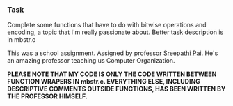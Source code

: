 ### Task 
Complete some functions that have to do with bitwise operations and encoding, a topic that I'm really passionate about. Better task description is in mbstr.c

This was a school assignment. Assigned by professor [Sreepathi Pai](https://cs.rochester.edu/~sree). He's an amazing professor teaching us Computer Organization.  

**PLEASE NOTE THAT MY CODE IS ONLY THE CODE WRITTEN BETWEEN FUNCTION WRAPERS IN mbstr.c. EVERYTHING ELSE, INCLUDING DESCRIPTIVE COMMENTS OUTSIDE FUNCTIONS, HAS BEEN WRITTEN BY THE PROFESSOR HIMSELF.**
